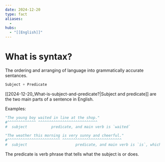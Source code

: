 ```yaml
---
date: 2024-12-20
type: fact
aliases:
  -
hubs:
  - "[[English]]"
---
```


# What is syntax?

The ordering and arranging of language into grammatically accurate sentances.

```py
Subject + Predicate
```

[[2024-12-20_What-is-subject-and-predicate?|Subject and predicate]] are the two main parts of a sentence in English.

Examples:
```py
"The young boy waited in line at the shop."
#^^^^^^^^^^^^^ ^^^^^^^^^^^^^^^^^^^^^^^^^^^
#  subject           predicate, and main verb is `waited`

"The weather this morning is very sunny and cheerful."
#^^^^^^^^^^^^^^^^^^^^^^^^ ^^^^^^^^^^^^^^^^^^^^^^^^^^^
#  subject                      predicate, and main verb is `is`, which is present tense of `be`
```

The predicate is verb phrase that tells what the subject is or does.
